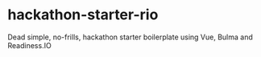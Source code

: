 # hackathon-starter-rio
Dead simple, no-frills, hackathon starter boilerplate using Vue, Bulma and Readiness.IO
